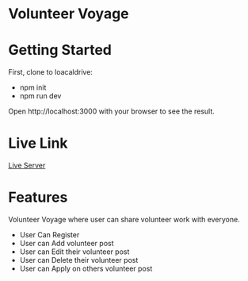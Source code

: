 # Volunteer Voyage

# Getting Started

First, clone to loacaldrive:
 - npm init
 - npm run dev
   
Open http://localhost:3000 with your browser to see the result.  

# Live Link
 [Live Server](https://volunteer-voyage.web.app/)


# Features
Volunteer Voyage where user can share volunteer work with everyone.

- User Can Register
- User can Add volunteer post
- User can Edit their volunteer post
- User can Delete their volunteer post
- User can Apply on others volunteer post



